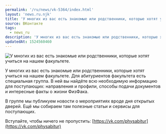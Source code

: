 ```yaml
---
permalink: '/ru/news/vk-5364/index.html'
layout: 'news.ru.njk'
title: 'У многих из вас есть знакомые или родственники, которые хотят учиться на нашем факультете.'
source: ВКонтакте
tags:
  - news_ru
description: 'У многих из вас есть знакомые или родственники, которые хотят учиться на нашем факультете.'
updatedAt: 1524560460
---
```

![У многих из вас есть знакомые или родственники, которые хотят учиться на нашем факультете.](https://sun9-43.userapi.com/impf/CqhEm4RIcTeOC_hBla6wrD4n24mbv_slk33y6w/eTlPJQaEQyI.jpg?size=1280x823&quality=96&sign=bbef3517316d3b0781c6de3086d4ced9&c_uniq_tag=4XsO8YSdYCDsDoCapsmB7ZmacjI1OX1I5y_iKilbrSY&type=album)

У многих из вас есть знакомые или родственники, которые хотят учиться на нашем факультете. Для абитуриентов факультета есть специальная группа. В ней вы найдёте всю необходимую информацию для поступающих: направления и профили, способы подачи документов и интересные факты о жизни ФизФака.

В группе мы публикуем новости о мероприятиях вроде дня открытых дверей. Ещё мы собираем там полезные статьи и сервисы для поступающих.

Вступайте, чтобы ничего не пропустить: [https://vk.com/physabitur](https://vk.com/physabitur)

